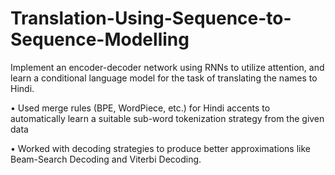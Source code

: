 # Translation-Using-Sequence-to-Sequence-Modelling

Implement an encoder-decoder network using RNNs to utilize attention, and learn a conditional language model for the task of translating the names to Hindi.

• Used merge rules (BPE, WordPiece, etc.) for Hindi accents to automatically learn a suitable sub-word tokenization strategy from the given data

• Worked with decoding strategies to produce better approximations like Beam-Search Decoding and Viterbi Decoding.
